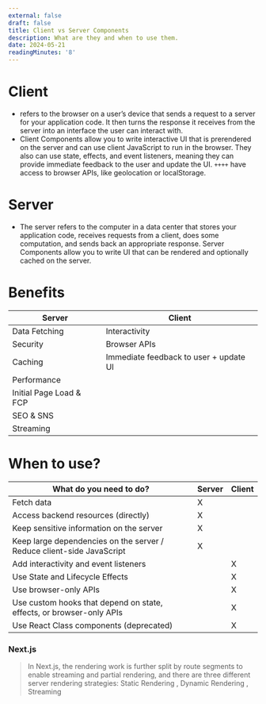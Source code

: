 ```yaml
---
external: false
draft: false
title: Client vs Server Components 
description: What are they and when to use them.
date: 2024-05-21
readingMinutes: '8'
---
```


# Client

- refers to the browser on a user’s device that sends a request to a server for your application code. It then turns the response it receives from the server into an interface the user can interact with.
- Client Components allow you to write interactive UI that is prerendered on the server and can use client JavaScript to run in the browser. They also can use state, effects, and event listeners, meaning they can provide immediate feedback to the user and update the UI. ```++++``` have access to browser APIs, like geolocation or localStorage.

# Server

- The server refers to the computer in a data center that stores your application code, receives requests from a client, does some computation, and sends back an appropriate response.
Server Components allow you to write UI that can be rendered and optionally cached on the server. 


# Benefits

| **Server**   | **Client**     |
| --------- | -------- |
|  Data Fetching | Interactivity |
|  Security | Browser APIs |
| Caching | Immediate feedback to user + update UI |
| Performance | |
| Initial Page Load & FCP | |
| SEO & SNS | |
| Streaming | |

# When to use?

| What do you need to do? | **Server**   | **Client**     |
| --------- | -------- | --------- |
| Fetch data | X |  |
| Access backend resources (directly) | X |  |
| Keep sensitive information on the server | X |  |
| Keep large dependencies on the server / Reduce client-side JavaScript | X |  |
| Add interactivity and event listeners |  | X |
| Use State and Lifecycle Effects |  | X |
| Use browser-only APIs |  | X |
| Use custom hooks that depend on state, effects, or browser-only APIs |  | X |
| Use React Class components (deprecated) |  | X |


### Next.js

> In Next.js, the rendering work is further split by route segments to enable streaming and partial rendering, and there are three different server rendering strategies: Static Rendering , Dynamic Rendering , Streaming
